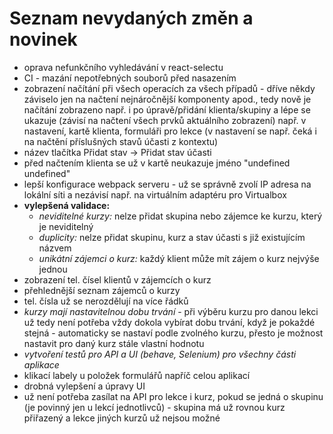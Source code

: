 # Seznam nevydaných změn a novinek
* oprava nefunkčního vyhledávání v react-selectu
* CI - mazání nepotřebných souborů před nasazením
* zobrazení načítání při všech operacích za všech případů - dříve někdy záviselo jen na načtení nejnáročnější komponenty 
 apod., tedy nově je načítání  zobrazeno např. i po úpravě/přidání klienta/skupiny a
 lépe se ukazuje (závisí na načtení všech prvků aktuálního zobrazení) např. v nastavení,
 kartě klienta, formuláři pro lekce (v nastavení se např. čeká i na načtění příslušných stavů účasti z kontextu)
* název tlačítka Přidat stav -> Přidat stav účasti
* před načtením klienta se už v kartě neukazuje jméno "undefined undefined"
* lepší konfigurace webpack serveru - už se správně zvolí IP adresa na lokální síti a nezávisí např. na virtuálním adaptéru pro Virtualbox
* **vylepšená validace:**
    * *neviditelné kurzy:* nelze přidat skupina nebo zájemce ke kurzu, který je neviditelný
    * *duplicity:* nelze přidat skupinu, kurz a stav účasti s již existujícím názvem
    * *unikátní zájemci o kurz:* každý klient může mít zájem o kurz nejvýše jednou
* zobrazení tel. čísel klientů v zájemcích o kurz
* přehlednější seznam zájemců o kurzy
* tel. čísla už se nerozdělují na více řádků
* *kurzy mají nastavitelnou dobu trvání* - při výběru kurzu pro danou lekci už tedy není potřeba vždy dokola vybírat
 dobu trvání, když je pokaždé stejná - automaticky se nastaví podle zvolného kurzu, přesto je možnost nastavit 
 pro daný kurz stále vlastní hodnotu
* *vytvoření testů pro API a UI (behave, Selenium) pro všechny části aplikace*
* klikací labely u položek formulářů napříč celou aplikací
* drobná vylepšení a úpravy UI
* už není potřeba zasílat na API pro lekce i kurz, pokud se jedná o skupinu (je povinný jen u lekcí jednotlivců) - 
 skupina má už rovnou kurz přiřazený a lekce jiných kurzů už nejsou možné
